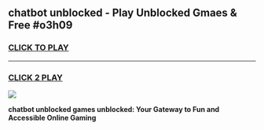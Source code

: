 
## chatbot unblocked - Play Unblocked Gmaes & Free #o3h09
<h3>
<a href="https://news.freeplayer.one?title=chatbot_unblocked&ref=27F">CLICK TO PLAY</a></h3>
<hr>

<h3>
<a href="https://news.freeplayer.one?title=chatbot_unblocked&ref=27F">CLICK 2 PLAY</a>
  
</h3>

<a href="https://news.freeplayer.one?title=chatbot_unblocked&ref=27F/"><img src="https://clearcache.store/games.png"></a>


**chatbot unblocked games unblocked: Your Gateway to Fun and Accessible Online Gaming**
